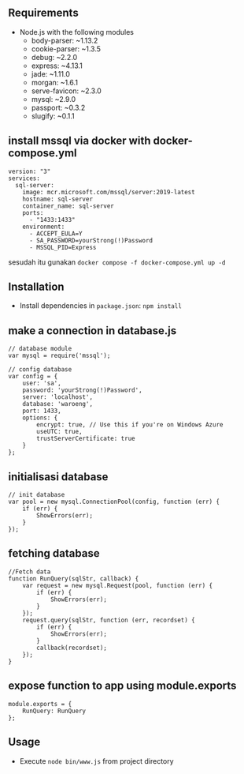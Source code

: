 ## Requirements
* Node.js with the following modules
    * body-parser: ~1.13.2
    * cookie-parser: ~1.3.5
    * debug: ~2.2.0
    * express: ~4.13.1
    * jade: ~1.11.0
    * morgan: ~1.6.1
    * serve-favicon: ~2.3.0
    * mysql: ~2.9.0
    * passport: ~0.3.2
    * slugify: ~0.1.1

## install mssql via docker with docker-compose.yml 
```
version: "3"
services:
  sql-server:
    image: mcr.microsoft.com/mssql/server:2019-latest
    hostname: sql-server
    container_name: sql-server
    ports:
      - "1433:1433"
    environment:
      - ACCEPT_EULA=Y
      - SA_PASSWORD=yourStrong(!)Password
      - MSSQL_PID=Express
```
sesudah itu gunakan ```docker compose -f docker-compose.yml up -d```
## Installation
* Install dependencies in `package.json`: `npm install`

## make a connection in database.js
```
// database module
var mysql = require('mssql');

// config database
var config = {
    user: 'sa',
    password: 'yourStrong(!)Password',
    server: 'localhost',
    database: 'waroeng',
    port: 1433,
    options: {
        encrypt: true, // Use this if you're on Windows Azure
        useUTC: true,
        trustServerCertificate: true
    }
};
```
## initialisasi database
```
// init database
var pool = new mysql.ConnectionPool(config, function (err) {
    if (err) {
        ShowErrors(err);
    }
});
```
## fetching database 
```
//Fetch data
function RunQuery(sqlStr, callback) {
    var request = new mysql.Request(pool, function (err) {
        if (err) {
            ShowErrors(err);
        }
    });
    request.query(sqlStr, function (err, recordset) {
        if (err) {
            ShowErrors(err);
        }
        callback(recordset);
    });
}
```
## expose function to app using module.exports
```
module.exports = {
    RunQuery: RunQuery
};
```
## Usage
* Execute `node bin/www.js` from project directory


